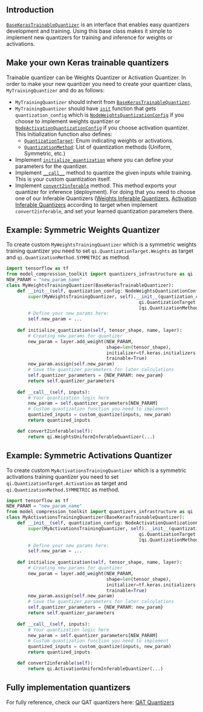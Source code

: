 ## Introduction

[`BaseKerasTrainableQuantizer`](https://github.com/sony/model_optimization/blob/main/model_compression_toolkit/quantizers_infrastructure/keras/base_Keras_quantizer.py) is an interface that enables easy quantizers development and training. 
Using this base class makes it simple to implement new quantizers for training and inference for weights or activations.

## Make your own Keras trainable quantizers
Trainable quantizer can be Weights Quantizer or Activation Quantizer.
In order to make your new quantizer you need to create your quantizer class, `MyTrainingQuantizer` and do as follows:
   - `MyTrainingQuantizer` should inherit from [`BaseKerasTrainableQuantizer`](https://github.com/sony/model_optimization/blob/main/model_compression_toolkit/quantizers_infrastructure/keras/base_Keras_quantizer.py).
   - `MyTrainingQuantizer` should have [`init`](https://github.com/sony/model_optimization/blob/main/model_compression_toolkit/quantizers_infrastructure/common/base_trainable_quantizer.py) function that gets `quantization_config` which is [`NodeWeightsQuantizationConfig`](https://github.com/sony/model_optimization/blob/main/model_compression_toolkit/core/common/quantization/node_quantization_config.py#L228) if you choose to implement weights quantizer or [`NodeActivationQuantizationConfig`](https://github.com/sony/model_optimization/blob/main/model_compression_toolkit/core/common/quantization/node_quantization_config.py#L63) if you choose activation quantizer. This initialization function also defines:
     - [`QuantizationTarget`](https://github.com/sony/model_optimization/blob/main/model_compression_toolkit/quantizers_infrastructure/common/base_inferable_quantizer.py#L19): Enum indicating weights or activations.
     - [`QuantizationMethod`](https://github.com/sony/model_optimization/blob/main/model_compression_toolkit/core/common/target_platform/op_quantization_config.py#L21): List of quantization methods (Uniform, Symmetric, etc.)
   - Implement [`initialize_quantization`](https://github.com/sony/model_optimization/blob/main/model_compression_toolkit/quantizers_infrastructure/common/base_trainable_quantizer.py#L71) where you can define your parameters for the quantizer.
   - Implement [`__call__`](https://github.com/sony/model_optimization/blob/main/model_compression_toolkit/quantizers_infrastructure/common/base_trainable_quantizer.py#L88) method to quantize the given inputs while training. This is your custom quantization itself. 
   - Implement [`convert2inferable`](https://github.com/sony/model_optimization/blob/main/model_compression_toolkit/quantizers_infrastructure/common/base_trainable_quantizer.py#136) method. This method exports your quantizer for inference (deployment). For doing that you need to choose one of our Inferable Quantizers ([Weights Inferable Quantizers](https://github.com/sony/model_optimization/tree/main/model_compression_toolkit/quantizers_infrastructure/keras/inferable_quantizers/weights_inferable_quantizers), [Activation Inferable Quantizers](https://github.com/sony/model_optimization/tree/main/model_compression_toolkit/quantizers_infrastructure/keras/inferable_quantizers/activation_inferable_quantizers) according to target when implement `convert2inferable`, and set your learned quantization parameters there. 
   
## Example: Symmetric Weights Quantizer
To create custom `MyWeightsTrainingQuantizer` which is a symmetric weights training quantizer you need to set
`qi.QuantizationTarget.Weights` as target and `qi.QuantizationMethod.SYMMETRIC` as method.
```python
import tensorflow as tf
from model_compression_toolkit import quantizers_infrastructure as qi
NEW_PARAM = "new_param_name"
class MyWeightsTrainingQuantizer(BaseKerasTrainableQuantizer):
    def __init__(self, quantization_config: NodeWeightsQuantizationConfig):
        super(MyWeightsTrainingQuantizer, self).__init__(quantization_config,
                                                 qi.QuantizationTarget.Weights,
                                                 [qi.QuantizationMethod.SYMMETRIC])
        # Define your new params here:
        self.new_param = ...
    
    def initialize_quantization(self, tensor_shape, name, layer):
        # Creating new params for quantizer
        new_param = layer.add_weight(NEW_PARAM,
                                     shape=len(tensor_shape),
                                     initializer=tf.keras.initializers.Constant(1.0),
                                     trainable=True)
        new_param.assign(self.new_param)
        # Save the quantizer parameters for later calculations
        self.quantizer_parameters = {NEW_PARAM: new_param}
        return self.quantizer_parameters
    
    def __call__(self, inputs):
        # Your quantization logic here
        new_param = self.quantizer_parameters[NEW_PARAM]
        # Custom quantization function you need to implement
        quantized_inputs = custom_quantize(inputs, new_param)
        return quantized_inputs

    def convert2inferable(self):
        return qi.WeightsUniformInferableQuantizer(...)
```

## Example: Symmetric Activations Quantizer
To create custom `MyActivationsTrainingQuantizer` which is a symmetric activations training quantizer you need to set `qi.QuantizationTarget.Activation` as target and `qi.QuantizationMethod.SYMMETRIC` as method.
```python
import tensorflow as tf
NEW_PARAM = "new_param_name"
from model_compression_toolkit import quantizers_infrastructure as qi
class MyActivationsTrainingQuantizer(BaseKerasTrainableQuantizer):
    def __init__(self, quantization_config: NodeActivationQuantizationConfig):
        super(MyActivationsTrainingQuantizer, self).__init__(quantization_config,
                                                 qi.QuantizationTarget.Activation,
                                                 [qi.QuantizationMethod.SYMMETRIC])
        # Define your new params here:
        self.new_param = ...
    
    def initialize_quantization(self, tensor_shape, name, layer):
        # Creating new params for quantizer
        new_param = layer.add_weight(NEW_PARAM,
                                     shape=len(tensor_shape),
                                     initializer=tf.keras.initializers.Constant(1.0),
                                     trainable=True)
        new_param.assign(self.new_param)
        # Save the quantizer parameters for later calculations
        self.quantizer_parameters = {NEW_PARAM: new_param}
        return self.quantizer_parameters
    
    def __call__(self, inputs):
        # Your quantization logic here
        new_param = self.quantizer_parameters[NEW_PARAM]
        # Custom quantization function you need to implement
        quantized_inputs = custom_quantize(inputs, new_param)
        return quantized_inputs

    def convert2inferable(self):
        return qi.ActivationUniformInferableQuantizer(...)
```

## Fully implementation quantizers
For fully reference, check our QAT quantizers here:
[QAT Quantizers](https://github.com/sony/model_optimization/tree/main/model_compression_toolkit/qat/keras/quantizer/ste_rounding)